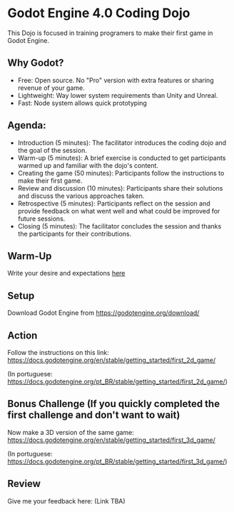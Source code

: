 # Godot Engine 4.0 Coding Dojo

This Dojo is focused in training programers to make their first game in Godot Engine.

## Why Godot?

- Free: Open source. No "Pro" version with extra features or sharing revenue of your game. 
- Lightweight: Way lower system requirements than Unity and Unreal.
- Fast: Node system allows quick prototyping

## Agenda:

- Introduction (5 minutes): The facilitator introduces the coding dojo and the goal of the session.
- Warm-up (5 minutes): A brief exercise is conducted to get participants warmed up and familiar with the dojo's content.
- Creating the game (50 minutes): Participants follow the instructions to make their first game.
- Review and discussion (10 minutes): Participants share their solutions and discuss the various approaches taken.
- Retrospective (5 minutes): Participants reflect on the session and provide feedback on what went well and what could be improved for future sessions.
- Closing (5 minutes): The facilitator concludes the session and thanks the participants for their contributions.

## Warm-Up

Write your desire and expectations [here](https://github.com/alecsantos96/godot-coding-dojo/issues/1)

## Setup

Download Godot Engine from https://godotengine.org/download/

## Action

Follow the instructions on this link: https://docs.godotengine.org/en/stable/getting_started/first_2d_game/

(In portuguese: https://docs.godotengine.org/pt_BR/stable/getting_started/first_2d_game/)

## Bonus Challenge (If you quickly completed the first challenge and don't want to wait)

Now make a 3D version of the same game: https://docs.godotengine.org/en/stable/getting_started/first_3d_game/

(In portuguese: https://docs.godotengine.org/pt_BR/stable/getting_started/first_3d_game/)

## Review

Give me your feedback here: (Link TBA)
